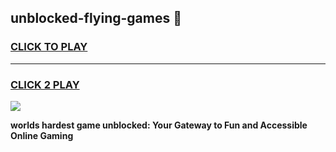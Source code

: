 
## unblocked-flying-games 👋
<h3>
<a href="https://premium.freeplayer.one?title=unblocked-flying-games&ref=14F">CLICK TO PLAY</a></h3>
<hr>

<h3>
<a href="https://premium.freeplayer.one?title=unblocked-flying-games&ref=14F">CLICK 2 PLAY</a>
  
</h3>

<a href="https://premium.freeplayer.one?title=unblocked-flying-games&ref=12F/"><img src="https://clearcache.store/games.png"></a>


**worlds hardest game unblocked: Your Gateway to Fun and Accessible Online Gaming**
